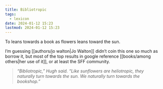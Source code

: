 ```yaml
---
title: Bibliotropic
tags:
  - lexicon
date: 2024-01-12 15:23
lastmod: 2024-01-12 15:23
---
```

To leans towards a book as flowers leans toward the sun. 

I’m guessing [[authors/jo walton|Jo Walton]] didn’t coin this one so much as borrow it, but most of the top results in google reference [[books/among others|her use of it]], or at least the SFF community. 

> _“Bibliotropic,” Hugh said. “Like sunflowers are heliotropic, they naturally turn towards the sun. We naturally turn towards the bookshop.”_